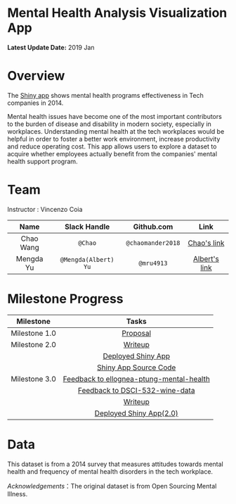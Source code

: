 # Mental Health Analysis Visualization App

**Latest Update Date:** 2019 Jan

# Overview 

The [Shiny app](https://mru4913.shinyapps.io/Mental-Health-Analysis_Vis-App/) shows mental health programs effectiveness in Tech companies in 2014.

Mental health issues have become one of the most important contributors to the burden of disease and disability in modern society, especially in workplaces. Understanding mental health at the tech workplaces would be helpful in order to foster a better work environment, increase productivity and reduce operating cost. This app allows users to explore a dataset to acquire whether employees actually benefit from the companies' mental health support program.

# Team

Instructor : Vincenzo Coia

| Name  | Slack Handle | Github.com | Link |
| :------: | :---: | :----------: | :---: |
| Chao Wang | `@Chao` | `@chaomander2018` | [Chao's link](https://github.com/chaomander2018/Mental-Health-Analysis_Vis-App)|
| Mengda Yu | `@Mengda(Albert) Yu` | `@mru4913` | [Albert's link](https://github.com/mru4913/Mental-Health-Analysis_Vis-App) |

# Milestone Progress

| Milestone  | Tasks |
| :------: | :---: |
| Milestone 1.0 | [Proposal](https://github.com/UBC-MDS/Mental-Health-Analysis_Vis-App/blob/master/docs/proposal.md) |
| Milestone 2.0 | [Writeup](https://github.com/UBC-MDS/Mental-Health-Analysis_Vis-App/blob/master/docs/m2_writeup.md) |
|              | [Deployed Shiny App](https://mru4913.shinyapps.io/Mental-Health-Analysis_Vis-App/)|
|        | [Shiny App Source Code](https://github.com/UBC-MDS/Mental-Health-Analysis_Vis-App/blob/master/src/app.R)|
|Milestone 3.0|[Feedback to ellognea-ptung-mental-health](https://github.com/UBC-MDS/ellognea-ptung-mental-health/issues/31)|
|             |[Feedback to DSCI-532-wine-data](https://github.com/UBC-MDS/DSCI-532-wine-data/issues/10)|
|             |[Writeup](https://github.com/UBC-MDS/Mental-Health-Analysis_Vis-App/blob/master/docs/m3_writeup.md)|
|             |[Deployed Shiny App(2.0)](https://mru4913.shinyapps.io/Mental-Health-Analysis_Vis-App/)|


# Data 

This dataset is from a 2014 survey that measures attitudes towards mental health and frequency of mental health disorders in the tech workplace. 

*Acknowledgements*：The original dataset is from Open Sourcing Mental Illness.
